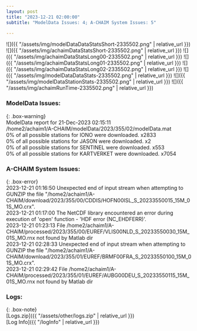 ```yaml
---
layout: post
title: "2023-12-21 02:00:00"
subtitle: "ModelData Issues: 4; A-CHAIM System Issues: 5"

---
```


![]({{ "/assets/img/modelDataDataStatsShort-2335502.png" | relative_url }})
![]({{ "/assets/img/achaimDataStatsShort-2335502.png" | relative_url }})
![]({{ "/assets/img/achaimDataStatsLong00-2335502.png" | relative_url }})
![]({{ "/assets/img/achaimDataStatsLong01-2335502.png" | relative_url }})
![]({{ "/assets/img/achaimDataStatsLong02-2335502.png" | relative_url }})
![]({{ "/assets/img/modelDataDataStats-2335502.png" | relative_url }})
![]({{ "/assets/img/modelDataStationStats-2335502.png" | relative_url }})
![]({{ "/assets/img/achaimRunTime-2335502.png" | relative_url }})


### ModelData Issues:  
  
{: .box-warning}  
 ModelData report for 21-Dec-2023 02:15:11   
 /home2/achaim1/A-CHAIM/modelData/2023/355/02/modelData.mat   
 0% of all possible stations for IONO were downloaded. x2833   
 0% of all possible stations for JASON were downloaded. x2   
 0% of all possible stations for SENTINEL were downloaded. x553   
 0% of all possible stations for KARTVERKET were downloaded. x7054   
  
### A-CHAIM System Issues:  
  
{: .box-error}  
2023-12-21 01:16:50 Unexpected end of input stream when attempting to GUNZIP the file "/home2/achaim1/A-CHAIM/download/2023/355/00/CDDIS/HOFN00ISL_S_20233550015_15M_01S_MO.crx".  
2023-12-21 01:17:00 The NetCDF library encountered an error during execution of 'open' function - 'HDF error (NC_EHDFERR)'.  
2023-12-21 01:23:13 File /home2/achaim1/A-CHAIM/processed/2023/355/00/EUREF/VLIS00NLD_S_20233550030_15M_01S_MO.rnx not found by Matlab dir  
2023-12-21 02:28:33 Unexpected end of input stream when attempting to GUNZIP the file "/home2/achaim1/A-CHAIM/download/2023/355/01/EUREF/BRMF00FRA_S_20233550100_15M_01S_MO.crx".  
2023-12-21 02:29:42 File /home2/achaim1/A-CHAIM/processed/2023/355/01/EUREF/AUBG00DEU_S_20233550115_15M_01S_MO.rnx not found by Matlab dir  

### Logs:  
  
{: .box-note}  
[Logs.zip]({{ "/assets/other/logs.zip" | relative_url }})  
[Log Info]({{ "/logInfo" | relative_url }})  
